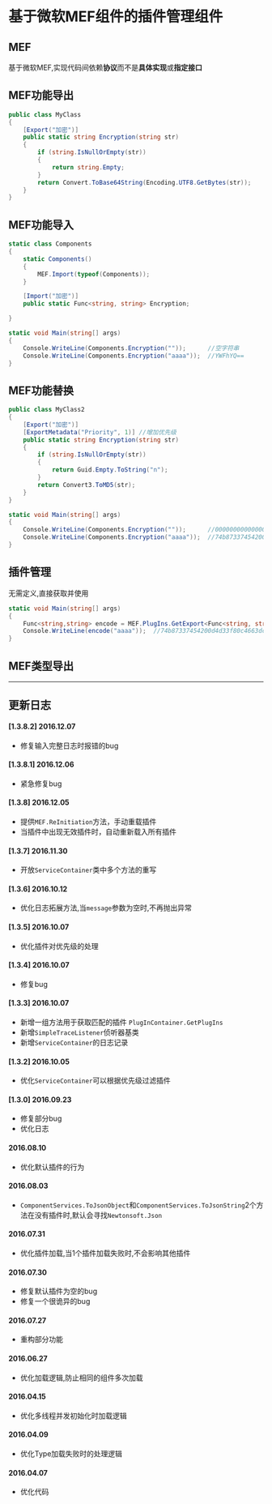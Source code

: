 ﻿# 基于微软MEF组件的插件管理组件

## MEF
基于微软MEF,实现代码间依赖**协议**而不是**具体实现**或**指定接口**

## MEF功能导出
```csharp
public class MyClass
{
    [Export("加密")]
    public static string Encryption(string str)
    {
        if (string.IsNullOrEmpty(str))
        {
            return string.Empty;
        }
        return Convert.ToBase64String(Encoding.UTF8.GetBytes(str));
    }
}
```

## MEF功能导入
```csharp
static class Components
{
    static Components()
    {
        MEF.Import(typeof(Components));
    }

    [Import("加密")]
    public static Func<string, string> Encryption;

}
```
```csharp
static void Main(string[] args)
{
    Console.WriteLine(Components.Encryption(""));      //空字符串
    Console.WriteLine(Components.Encryption("aaaa"));  //YWFhYQ==
}
```

## MEF功能替换 
```csharp
public class MyClass2
{
    [Export("加密")]
    [ExportMetadata("Priority", 1)] //增加优先级
    public static string Encryption(string str)
    {
        if (string.IsNullOrEmpty(str))
        {
            return Guid.Empty.ToString("n");
        }
        return Convert3.ToMD5(str);
    }
}
```
```csharp
static void Main(string[] args)
{
    Console.WriteLine(Components.Encryption(""));      //00000000000000000000000000000000
    Console.WriteLine(Components.Encryption("aaaa"));  //74b87337454200d4d33f80c4663dc5e5
}
```
## 插件管理
无需定义,直接获取并使用
```csharp
static void Main(string[] args)
{
    Func<string,string> encode = MEF.PlugIns.GetExport<Func<string, string>>("加密");
    Console.WriteLine(encode("aaaa"));  //74b87337454200d4d33f80c4663dc5e5
}
```
## MEF类型导出

---
## 更新日志
#### [1.3.8.2] 2016.12.07
* 修复输入完整日志时报错的bug

#### [1.3.8.1] 2016.12.06
* 紧急修复bug 

#### [1.3.8] 2016.12.05
* 提供`MEF.ReInitiation`方法，手动重载插件
* 当插件中出现无效插件时，自动重新载入所有插件

#### [1.3.7] 2016.11.30
* 开放`ServiceContainer`类中多个方法的重写

#### [1.3.6] 2016.10.12
* 优化日志拓展方法,当`message`参数为空时,不再抛出异常

#### [1.3.5] 2016.10.07
* 优化插件对优先级的处理

#### [1.3.4] 2016.10.07
* 修复bug

#### [1.3.3] 2016.10.07
* 新增一组方法用于获取匹配的插件 `PlugInContainer.GetPlugIns`
* 新增`SimpleTraceListener`侦听器基类
* 新增`ServiceContainer`的日志记录

#### [1.3.2] 2016.10.05
* 优化`ServiceContainer`可以根据优先级过滤插件

#### [1.3.0] 2016.09.23
* 修复部分bug
* 优化日志

#### 2016.08.10
* 优化默认插件的行为

#### 2016.08.03
* `ComponentServices.ToJsonObject`和`ComponentServices.ToJsonString`2个方法在没有插件时,默认会寻找`Newtonsoft.Json`

#### 2016.07.31
* 优化插件加载,当1个插件加载失败时,不会影响其他插件

#### 2016.07.30
* 修复默认插件为空的bug
* 修复一个很诡异的bug

#### 2016.07.27
* 重构部分功能

#### 2016.06.27
* 优化加载逻辑,防止相同的组件多次加载  

#### 2016.04.15
* 优化多线程并发初始化时加载逻辑  

#### 2016.04.09
* 优化Type加载失败时的处理逻辑  

#### 2016.04.07
* 优化代码  